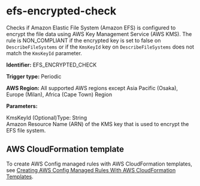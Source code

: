 # efs\-encrypted\-check<a name="efs-encrypted-check"></a>

Checks if Amazon Elastic File System \(Amazon EFS\) is configured to encrypt the file data using AWS Key Management Service \(AWS KMS\)\. The rule is NON\_COMPLIANT if the encrypted key is set to false on `DescribeFileSystems` or if the `KmsKeyId` key on `DescribeFileSystems` does not match the `KmsKeyId` parameter\.

**Identifier:** EFS\_ENCRYPTED\_CHECK

**Trigger type:** Periodic

**AWS Region:** All supported AWS regions except Asia Pacific \(Osaka\), Europe \(Milan\), Africa \(Cape Town\) Region

**Parameters:**

KmsKeyId \(Optional\)Type: String  
Amazon Resource Name \(ARN\) of the KMS key that is used to encrypt the EFS file system\.

## AWS CloudFormation template<a name="w29aac11c33c17b7d143c15"></a>

To create AWS Config managed rules with AWS CloudFormation templates, see [Creating AWS Config Managed Rules With AWS CloudFormation Templates](aws-config-managed-rules-cloudformation-templates.md)\.